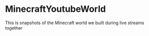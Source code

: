 # MinecraftYoutubeWorld
This is snapshots of the Minecraft world we built during live streams together
